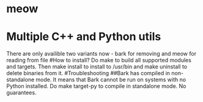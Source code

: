 # meow
# Multiple C++ and Python utils
There are only availible two variants now - bark for removing and meow for reading from file
#How to install?
Do make to build all supported modules and targets. Then make install to install to /usr/bin and make uninstall to delete binaries from it.
#Troubleshooting
##Bark has compiled in non-standalone mode. 
It means that Bark cannot be run on systems with no Python installed. Do make target-py to compile in standalone mode. No guarantees.

